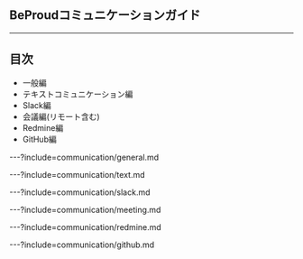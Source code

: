 ## BeProudコミュニケーションガイド

---

## 目次

* 一般編
* テキストコミュニケーション編
* Slack編
* 会議編(リモート含む)
* Redmine編
* GitHub編

---?include=communication/general.md

---?include=communication/text.md

---?include=communication/slack.md

---?include=communication/meeting.md

---?include=communication/redmine.md

---?include=communication/github.md

